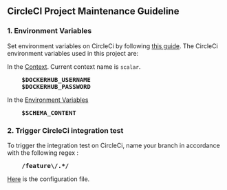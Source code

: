 ## CircleCI Project Maintenance Guideline

### 1. Environment Variables

Set environment variables on CircleCi by following [this guide](https://circleci.com/blog/new-on-circleci-import-project-environment-variables/).
The CircleCi environment variables used in this project are:

In the [Context](https://circleci.com/gh/organizations/scalar-labs/settings#contexts). Current context name is `scalar`.
<pre>
    <b>$DOCKERHUB_USERNAME</b>
    <b>$DOCKERHUB_PASSWORD</b>
</pre>
In the [Environment Variables](https://circleci.com/blog/new-on-circleci-import-project-environment-variables/)
<pre>
    <b>$SCHEMA_CONTENT</b>
</pre>

### 2. Trigger CircleCi integration test
To trigger the integration test on CircleCi, name your branch in accordance with the following regex :
<pre>
    <b>/feature\/.*/</b>
</pre>

[Here](https://github.com/scalarindetail/scalardl-node-client-sdk/blob/feature/integration_test/.circleci/config.yml) is the configuration file.
